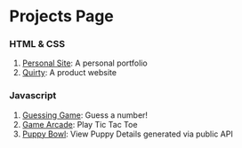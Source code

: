 <h1>Projects Page</h1>
<h3> HTML & CSS </h3>
  <ol>
    <li> <a href="https://62a6377de4f86118a9ee5ba2--bejewelled-unicorn-df042c.netlify.app/"> Personal Site</a>: A personal portfolio </li>
    <li> <a href="https://62afe4e1446d5246fad29bed--meek-quokka-673de0.netlify.app/"> Quirty</a>: A product website </li>
  </ol>
  <h3> Javascript </h3>
  <ol>
    <li> <a href="https://62d4f3497fc7737173173fae--roaring-babka-2cf2b8.netlify.app/"> Guessing Game</a>: Guess a number! </li>
    <li> <a href="https://master--fascinating-valkyrie-1bdf10.netlify.app/"> Game Arcade</a>: Play Tic Tac Toe </li>
    <li> <a href="https://62eebff3e9b20f786b3ab043--rococo-phoenix-b451d8.netlify.app/"> Puppy Bowl</a>: View Puppy Details generated via public API </li>
  </ol>
